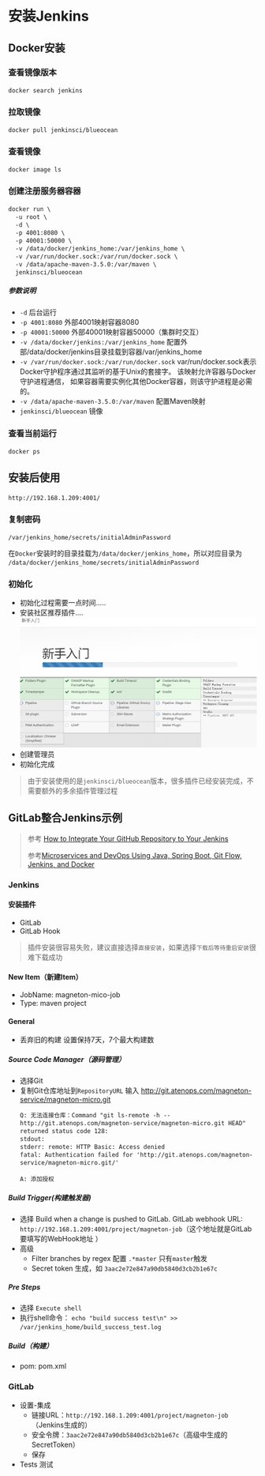 # 安装Jenkins

## Docker安装
### 查看镜像版本
`docker search jenkins`

### 拉取镜像
`docker pull jenkinsci/blueocean`

### 查看镜像
`docker image ls`

### 创建注册服务器容器
```
docker run \
  -u root \
  -d \
  -p 4001:8080 \
  -p 40001:50000 \
  -v /data/docker/jenkins_home:/var/jenkins_home \
  -v /var/run/docker.sock:/var/run/docker.sock \
  -v /data/apache-maven-3.5.0:/var/maven \
  jenkinsci/blueocean
```
##### 参数说明
- `-d` 后台运行
- `-p 4001:8080` 外部4001映射容器8080
- `-p 40001:50000` 外部40001映射容器50000（集群时交互）
- `-v /data/docker/jenkins:/var/jenkins_home` 配置外部/data/docker/jenkins目录挂载到容器/var/jenkins_home
- `-v /var/run/docker.sock:/var/run/docker.sock`
var/run/docker.sock表示Docker守护程序通过其监听的基于Unix的套接字。
该映射允许容器与Docker守护进程通信， 如果容器需要实例化其他Docker容器，则该守护进程是必需的。
- `-v /data/apache-maven-3.5.0:/var/maven` 配置Maven映射
- `jenkinsci/blueocean` 镜像

### 查看当前运行
`docker ps`


 ## 安装后使用
 `http://192.168.1.209:4001/`

### 复制密码
`/var/jenkins_home/secrets/initialAdminPassword`

在`Docker`安装时的目录挂载为`/data/docker/jenkins_home`，所以对应目录为
`/data/docker/jenkins_home/secrets/initialAdminPassword`

### 初始化
- 初始化过程需要一点时间.....  
- 安装社区推荐插件....
    ![](./img/jenkinsInstall.png)  
- 创建管理员
- 初始化完成
> 由于安装使用的是`jenkinsci/blueocean`版本，很多插件已经安装完成，不需要额外的多余插件管理过程

## GitLab整合Jenkins示例
> 参考 [How to Integrate Your GitHub Repository to Your Jenkins](https://dzone.com/articles/how-to-integrate-your-github-repository-to-your-je)
>
> 参考[Microservices and DevOps Using Java, Spring Boot, Git Flow, Jenkins, and Docker](https://dzone.com/articles/microservices-and-devops-1)

### Jenkins
#### 安装插件
- GitLab
- GitLab Hook
> 插件安装很容易失败，建议直接选择`直接安装`，如果选择`下载后等待重启安装`很难下载成功
#### New Item（新建Item）
- JobName: magneton-mico-job
- Type: maven project

#### General
- 丢弃旧的构建
    设置保持7天，7个最大构建数

##### Source Code Manager（源码管理）
- 选择Git
- 复制Git仓库地址到`RepositoryURL`
    输入 http://git.atenops.com/magneton-service/magneton-micro.git  
    ```
    Q: 无法连接仓库：Command "git ls-remote -h -- http://git.atenops.com/magneton-service/magneton-micro.git HEAD" returned status code 128:
    stdout:
    stderr: remote: HTTP Basic: Access denied
    fatal: Authentication failed for 'http://git.atenops.com/magneton-service/magneton-micro.git/'

    A: 添加授权
    ```
##### Build Trigger(构建触发器)
- 选择 Build when a change is pushed to GitLab. GitLab webhook URL: `http://192.168.1.209:4001/project/magneton-job`（这个地址就是GitLab要填写的WebHook地址
）
- 高级
    - Filter branches by regex 配置 `.*master` 只有`master`触发
    - Secret token 生成，如 `3aac2e72e847a90db5840d3cb2b1e67c`

##### Pre Steps
- 选择 `Execute shell`
- 执行shell命令： `echo "build success test\n" >> /var/jenkins_home/build_success_test.log`

##### Build（构建）
- pom: pom.xml

### GitLab
- 设置-集成
    - 链接URL：`http://192.168.1.209:4001/project/magneton-job`（Jenkins生成的）
    - 安全令牌：`3aac2e72e847a90db5840d3cb2b1e67c`（高级中生成的SecretToken）
    - 保存
- Tests 测试
